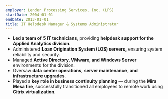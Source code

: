 ```yaml
---
employer: Lender Processing Services, Inc. (LPS)
startDate: 2004-01-01
endDate: 2013-01-01
title: IT Helpdesk Manager & Systems Administrator
---
```

- **Led a team of 5 IT technicians**, providing **helpdesk support for the Applied Analytics division**.
- Administered **Loan Origination System (LOS) servers**, ensuring system reliability and security.
- Managed **Active Directory, VMware, and Windows Server** environments for the division.
- Oversaw **data center operations, server maintenance, and infrastructure upgrades**.
- Played a **key role in business continuity planning** — during the **Mira Mesa fire**,
  successfully transitioned all employees to remote work using **Citrix virtualization**.
